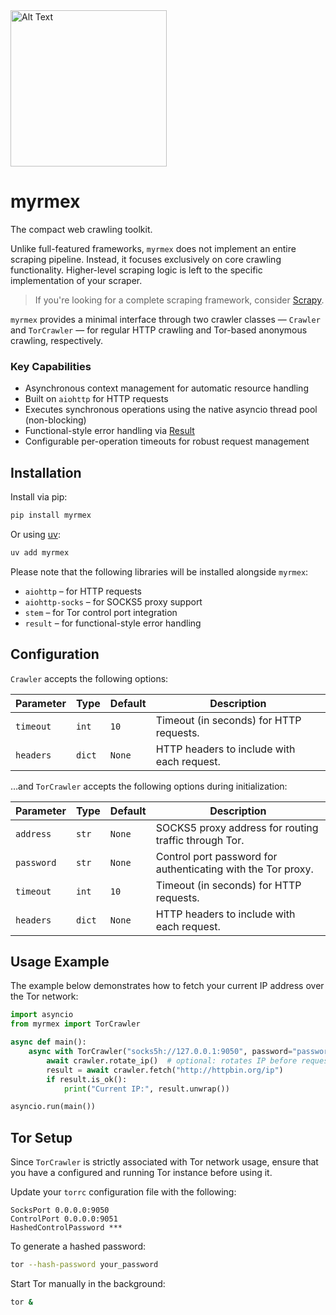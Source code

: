 <img src="https://github.com/user-attachments/assets/1692dafd-a14d-44ac-97ce-7183e80ba8df" alt="Alt Text" height="250">

# myrmex

The compact web crawling toolkit.

Unlike full-featured frameworks, `myrmex` does not implement an entire scraping pipeline. Instead, it focuses exclusively on core crawling functionality. Higher-level scraping logic is left to the specific implementation of your scraper.

> If you're looking for a complete scraping framework, consider [Scrapy](https://github.com/scrapy/scrapy).

`myrmex` provides a minimal interface through two crawler classes — `Crawler` and `TorCrawler` — for regular HTTP crawling and Tor-based anonymous crawling, respectively.

### Key Capabilities

- Asynchronous context management for automatic resource handling
- Built on `aiohttp` for HTTP requests
- Executes synchronous operations using the native asyncio thread pool (non-blocking)
- Functional-style error handling via [Result](https://github.com/rustedpy/result)
- Configurable per-operation timeouts for robust request management

## Installation

Install via pip:

```bash
pip install myrmex
```

Or using [uv](https://github.com/astral-sh/uv):

```bash
uv add myrmex
```

Please note that the following libraries will be installed alongside `myrmex`:

- `aiohttp` – for HTTP requests
- `aiohttp-socks` – for SOCKS5 proxy support
- `stem` – for Tor control port integration
- `result` – for functional-style error handling

## Configuration

`Crawler` accepts the following options:

| Parameter | Type   | Default | Description                                |
| --------- | ------ | ------- | ------------------------------------------ |
| `timeout` | `int`  | `10`    | Timeout (in seconds) for HTTP requests.    |
| `headers` | `dict` | `None`  | HTTP headers to include with each request. |

…and `TorCrawler` accepts the following options during initialization:

| Parameter  | Type   | Default | Description                                                  |
| ---------- | ------ | ------- | ------------------------------------------------------------ |
| `address`  | `str`  | `None`  | SOCKS5 proxy address for routing traffic through Tor.        |
| `password` | `str`  | `None`  | Control port password for authenticating with the Tor proxy. |
| `timeout`  | `int`  | `10`    | Timeout (in seconds) for HTTP requests.                      |
| `headers`  | `dict` | `None`  | HTTP headers to include with each request.                   |

## Usage Example

The example below demonstrates how to fetch your current IP address over the Tor network:

```python
import asyncio
from myrmex import TorCrawler

async def main():
    async with TorCrawler("socks5h://127.0.0.1:9050", password="password") as crawler:
        await crawler.rotate_ip()  # optional: rotates IP before request
        result = await crawler.fetch("http://httpbin.org/ip")
        if result.is_ok():
            print("Current IP:", result.unwrap())

asyncio.run(main())
```

## Tor Setup

Since `TorCrawler` is strictly associated with Tor network usage, ensure that you have a configured and running Tor instance before using it.

Update your `torrc` configuration file with the following:

```torrc
SocksPort 0.0.0.0:9050
ControlPort 0.0.0.0:9051
HashedControlPassword ***
```

To generate a hashed password:

```bash
tor --hash-password your_password
```

Start Tor manually in the background:

```bash
tor &
```
